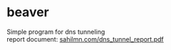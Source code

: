 # beaver
Simple program for dns tunneling  
report document: [sahilmn.com/dns_tunnel_report.pdf](sahilmn.com/dns_tunnel_report.pdf)
